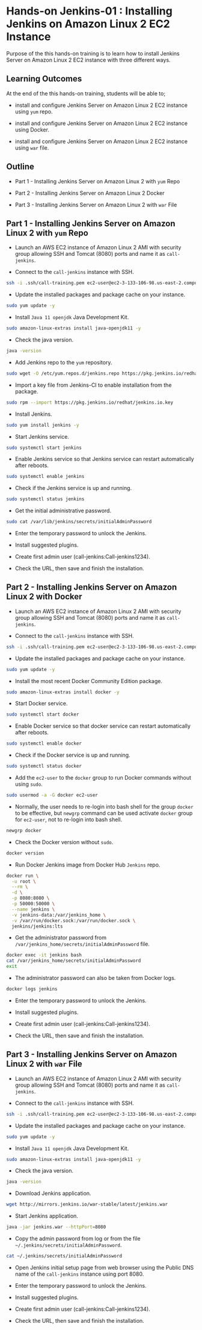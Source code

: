 # Hands-on Jenkins-01 : Installing Jenkins on Amazon Linux 2 EC2 Instance

Purpose of the this hands-on training is to learn how to install Jenkins Server on Amazon Linux 2 EC2 instance with three different ways.

## Learning Outcomes

At the end of the this hands-on training, students will be able to;

- install and configure Jenkins Server on Amazon Linux 2 EC2 instance using `yum` repo.

- install and configure Jenkins Server on Amazon Linux 2 EC2 instance using Docker.

- install and configure Jenkins Server on Amazon Linux 2 EC2 instance using `war` file.

## Outline

- Part 1 - Installing Jenkins Server on Amazon Linux 2 with `yum` Repo

- Part 2 - Installing Jenkins Server on Amazon Linux 2 Docker

- Part 3 - Installing Jenkins Server on Amazon Linux 2 with `war` File

## Part 1 - Installing Jenkins Server on Amazon Linux 2 with `yum` Repo

- Launch an AWS EC2 instance of Amazon Linux 2 AMI with security group allowing SSH and Tomcat (8080) ports and name it as `call-jenkins`.

- Connect to the `call-jenkins` instance with SSH.

```bash
ssh -i .ssh/call-training.pem ec2-user@ec2-3-133-106-98.us-east-2.compute.amazonaws.com
```

- Update the installed packages and package cache on your instance.

```bash
sudo yum update -y
```

- Install `Java 11 openjdk` Java Development Kit.

```bash
sudo amazon-linux-extras install java-openjdk11 -y
```

- Check the java version.

```bash
java -version
```

- Add Jenkins repo to the `yum` repository.

```bash
sudo wget -O /etc/yum.repos.d/jenkins.repo https://pkg.jenkins.io/redhat/jenkins.repo
```

- Import a key file from Jenkins-CI to enable installation from the package.

```bash
sudo rpm --import https://pkg.jenkins.io/redhat/jenkins.io.key
```

- Install Jenkins.

```bash
sudo yum install jenkins -y
```

- Start Jenkins service.

```bash
sudo systemctl start jenkins
```

- Enable Jenkins service so that Jenkins service can restart automatically after reboots.

```bash
sudo systemctl enable jenkins
```

- Check if the Jenkins service is up and running.

```bash
sudo systemctl status jenkins
```

- Get the initial administrative password.

```bash
sudo cat /var/lib/jenkins/secrets/initialAdminPassword
```

- Enter the temporary password to unlock the Jenkins.

- Install suggested plugins.

- Create first admin user (call-jenkins:Call-jenkins1234).

- Check the URL, then save and finish the installation.

## Part 2 - Installing Jenkins Server on Amazon Linux 2 with Docker

- Launch an AWS EC2 instance of Amazon Linux 2 AMI with security group allowing SSH and Tomcat (8080) ports and name it as `call-jenkins`.

- Connect to the `call-jenkins` instance with SSH.

```bash
ssh -i .ssh/call-training.pem ec2-user@ec2-3-133-106-98.us-east-2.compute.amazonaws.com
```

- Update the installed packages and package cache on your instance.

```bash
sudo yum update -y
```

- Install the most recent Docker Community Edition package.

```bash
sudo amazon-linux-extras install docker -y
```

- Start Docker service.

```bash
sudo systemctl start docker
```

- Enable Docker service so that docker service can restart automatically after reboots.

```bash
sudo systemctl enable docker
```

- Check if the Docker service is up and running.

```bash
sudo systemctl status docker
```

- Add the `ec2-user` to the `docker` group to run Docker commands without using `sudo`.

```bash
sudo usermod -a -G docker ec2-user
```

- Normally, the user needs to re-login into bash shell for the group `docker` to be effective, but `newgrp` command can be used activate `docker` group for `ec2-user`, not to re-login into bash shell.

```bash
newgrp docker
```

- Check the Docker version without `sudo`.

```bash
docker version
```

- Run Docker Jenkins image from Docker Hub `Jenkins` repo.

```bash
docker run \
  -u root \
  --rm \
  -d \
  -p 8080:8080 \
  -p 50000:50000 \
  --name jenkins \
  -v jenkins-data:/var/jenkins_home \
  -v /var/run/docker.sock:/var/run/docker.sock \
  jenkins/jenkins:lts
```

- Get the administrator password from `/var/jenkins_home/secrets/initialAdminPassword` file.

```bash
docker exec -it jenkins bash
cat /var/jenkins_home/secrets/initialAdminPassword
exit
```

- The administrator password can also be taken from Docker logs.

```bash
docker logs jenkins
```

- Enter the temporary password to unlock the Jenkins.

- Install suggested plugins.

- Create first admin user (call-jenkins:Call-jenkins1234).

- Check the URL, then save and finish the installation.

## Part 3 - Installing Jenkins Server on Amazon Linux 2 with `war` File

- Launch an AWS EC2 instance of Amazon Linux 2 AMI with security group allowing SSH and Tomcat (8080) ports and name it as `call-jenkins`.

- Connect to the `call-jenkins` instance with SSH.

```bash
ssh -i .ssh/call-training.pem ec2-user@ec2-3-133-106-98.us-east-2.compute.amazonaws.com
```

- Update the installed packages and package cache on your instance.

```bash
sudo yum update -y
```

- Install `Java 11 openjdk` Java Development Kit.

```bash
sudo amazon-linux-extras install java-openjdk11 -y
```

- Check the java version.

```bash
java -version
```

- Download Jenkins application.

```bash
wget http://mirrors.jenkins.io/war-stable/latest/jenkins.war
```

- Start Jenkins application.

```bash
java -jar jenkins.war --httpPort=8080
```

- Copy the admin password from log or from the file `~/.jenkins/secrets/initialAdminPassword`.

```bash
cat ~/.jenkins/secrets/initialAdminPassword
```

- Open Jenkins initial setup page from web browser using the Public DNS name of the `call-jenkins` instance using port 8080.

- Enter the temporary password to unlock the Jenkins.

- Install suggested plugins.

- Create first admin user (call-jenkins:Call-jenkins1234).

- Check the URL, then save and finish the installation.
